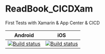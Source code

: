 # ReadBook_CICDXam
First Tests with Xamarin &amp; App Center &amp; CICD

|Android|iOS|
|--|--|
|[![Build status](https://build.appcenter.ms/v0.1/apps/391c2d11-0a95-4288-8a7b-ba307207eff5/branches/dev/badge)](https://appcenter.ms)|[![Build status](https://build.appcenter.ms/v0.1/apps/7427f41a-f5cf-4bf5-a452-fbde48826a5d/branches/dev/badge)](https://appcenter.ms)|
